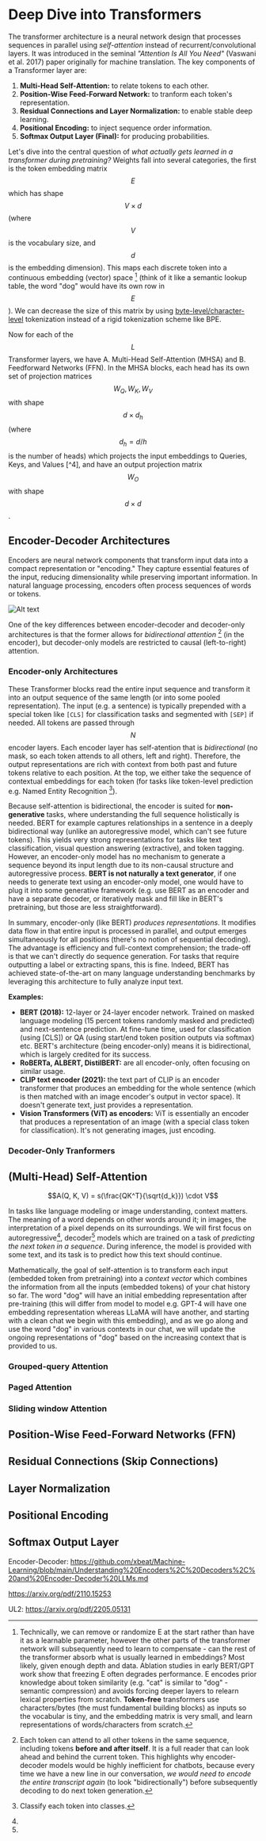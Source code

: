 # Deep Dive into Transformers
The transformer architecture is a neural network design that processes sequences in parallel using _self-attention_ instead of recurrent/convolutional layers. It was introduced in the seminal _"Attention Is All You Need"_ (Vaswani et al. 2017) paper originally for machine translation. The key components of a Transformer layer are:
1. **Multi-Head Self-Attention:** to relate tokens to each other.
2. **Position-Wise Feed-Forward Network:** to tranform each token's representation.
3. **Residual Connections and Layer Normalization:** to enable stable deep learning.
4. **Positional Encoding:** to inject sequence order information.
5. **Softmax Output Layer (Final):** for producing probabilities. 

Let's dive into the central question of _what actually gets learned in a transformer during pretraining?_ Weights fall into several categories, the first is the token embedding matrix $$E$$ which has shape $$V \times d$$ (where $$V$$ is the vocabulary size, and $$d$$ is the embedding dimension). This maps each discrete token into a continuous embedding (vector) space [^5] (think of it like a semantic lookup table, the word "dog" would have its own row in $$E$$). We can decrease the size of this matrix by using [byte-level/character-level](https://github.com/brucechanglongxu/advancedalgorithms/blob/main/transformer/tokenization.md) tokenization instead of a rigid tokenization scheme like BPE. 

Now for each of the $$L$$ Transformer layers, we have A. Multi-Head Self-Attention (MHSA) and B. Feedforward Networks (FFN). In the MHSA blocks, each head has its own set of projection matrices $$W_Q, W_K, W_V$$ with shape $$d \times d_h$$ (where $$d_h = d / h$$ is the number of heads) which projects the input embeddings to Queries, Keys, and Values [^4], and have an output projection matrix $$W_O$$ with shape $$d \times d$$. 

## Encoder-Decoder Architectures

Encoders are neural network components that transform input data into a compact representation or "encoding." They capture essential features of the input, reducing dimensionality while preserving important information. In natural language processing, encoders often process sequences of words or tokens. 

![Alt text](image.png)

One of the key differences between encoder-decoder and decoder-only architectures is that the former allows for _bidirectional attention_ [^3] (in the encoder), but decoder-only models are restricted to causal (left-to-right) attention.

### Encoder-only Architectures

These Transformer blocks read the entire input sequence and transform it into an output sequence of the same length (or into some pooled representation). The input (e.g. a sentence) is typically prepended with a special token like `[CLS]` for classification tasks and segmented with `[SEP]` if needed. All tokens are passed through $$N$$ encoder layers. Each encoder layer has self-atention that is _bidirectional_ (no mask, so each token attends to all others, left and right). Therefore, the output representations are rich with context from both past and future tokens relative to each position. At the top, we either take the sequence of contextual embeddings for each token (for tasks like token-level prediction e.g. Named Entity Recognition [^0]).

Because self-attention is bidirectional, the encoder is suited for **non-generative** tasks, where understanding the full sequence holistically is needed. BERT for example captures relationships in a sentence in a deeply bidirectional way (unlike an autoregressive model, which can't see future tokens). This yields very strong representations for tasks like text classification, visual question answering (extractive), and token tagging. However, an encoder-only model has no mechanism to generate a sequence beyond its input length due to its non-causal structure and autoregressive process. **BERT is not naturally a text generator**, if one needs to generate text using an encoder-only model, one would have to plug it into some generative framework (e.g. use BERT as an encoder and have a separate decoder, or iteratively mask and fill like in BERT's pretraining, but those are less straightforward). 

In summary, encoder-only (like BERT) _produces representations_. It modifies data flow in that entire input is processed in parallel, and output emerges simultaneously for all positions (there's no notion of sequential decoding). The advantage is efficiency and full-context comprehension; the trade-off is that we can't directly do sequence generation. For tasks that require outputting a label or extracting spans, this is fine. Indeed, BERT has achieved state-of-the-art on many language understanding benchmarks by leveraging this architecture to fully analyze input text. 

**Examples:**
- **BERT (2018):** 12-layer or 24-layer encoder network. Trained on masked language modeling (15 percent tokens randomly masked and predicted) and next-sentence prediction. At fine-tune time, used for classification (using [CLS]) or QA (using start/end token position outputs via softmax) etc. BERT's architecture (being encoder-only) means it is bidirectional, which is largely credited for its success. 
- **RoBERTa, ALBERT, DistilBERT:** are all encoder-only, often focusing on similar usage. 
- **CLIP text encoder (2021):** the text part of CLIP is an encoder transformer that produces an embedding for the whole sentence (which is then matched with an image encoder's output in vector space). It doesn't generate text, just provides a representation.
- **Vision Transformers (ViT) as encoders:** ViT is essentially an encoder that produces a representation of an image (with a special class token for classification). It's not generating images, just encoding. 

### Decoder-Only Tranformers



## (Multi-Head) Self-Attention

$$A(Q, K, V) = s(\frac{QK^T}{\sqrt{d_k}}) \cdot V$$

In tasks like language modeling or image understanding, context matters. The meaning of a word depends on other words around it; in images, the interpretation of a pixel depends on its surroundings. We will first focus on autoregressive[^1], decoder[^2] models which are trained on a task of _predicting the next token in a sequence_. During inference, the model is provided with some text, and its task is to predict how this text should continue. 

Mathematically, the goal of self-attention is to transform each input (embedded token from pretraining) into a _context vector_ which combines the information from all the inputs (embedded tokens) of your chat history so far. The word "dog" will have an initial embedding representation after pre-training (this will differ from model to model e.g. GPT-4 will have one embedding representation whereas LLaMA will have another, and starting with a clean chat we begin with this embedding), and as we go along and use the word "dog" in various contexts in our chat, we will update the ongoing representations of "dog" based on the increasing context that is provided to us.  

### Grouped-query Attention
### Paged Attention
### Sliding window Attention

## Position-Wise Feed-Forward Networks (FFN)

## Residual Connections (Skip Connections)

## Layer Normalization

## Positional Encoding

## Softmax Output Layer

[^0]: Classify each token into classes. 
[^1]:
[^2]: 
[^3]: Each token can attend to all other tokens in the same sequence, including tokens **before and after itself**. It is a full reader that can look ahead and behind the current token. This highlights why encoder-decoder models would be highly inefficient for chatbots, because every time we have a new line in our conversation, _we would need to encode the entire transcript again_ (to look "bidirectionally") before subsequently decoding to do next token generation. 

[^5]: Technically, we can remove or randomize E at the start rather than have it as a learnable parameter, however the other parts of the transformer network will subsequently need to learn to compensate - can the rest of the transformer absorb what is usually learned in embeddings? Most likely, given enough depth and data. Ablation studies in early BERT/GPT work show that freezing E often degrades performance. E encodes prior knowledge about token similarity (e.g. "cat" is similar to "dog" - semantic compression) and avoids forcing deeper layers to relearn lexical properties from scratch. **Token-free** transformers use characters/bytes (the must fundamental building blocks) as inputs so the vocabular is tiny, and the embedding matrix is very small, and learn representations of words/characters from scratch. 

Encoder-Decoder: https://github.com/xbeat/Machine-Learning/blob/main/Understanding%20Encoders%2C%20Decoders%2C%20and%20Encoder-Decoder%20LLMs.md

https://arxiv.org/pdf/2110.15253

UL2: https://arxiv.org/pdf/2205.05131

